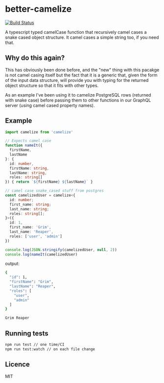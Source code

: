 better-camelize
===
[![Build Status](https://travis-ci.com/kbrabrand/better-camelize.svg?branch=master)](https://travis-ci.com/kbrabrand/better-camelize)

A typescript typed camelCase function that recursively camel cases a snake cased object structure. It camel cases a simple string too, if you need that.

## Why do this again?
This has obviously been done before, and the "new" thing with this pacakge is not camel casing itself but the fact that it is a generic that, given the form of the input data structure, will provide you with typing for the returned object structure so that it fits with other types.

As an example I've been using it to camelize PostgreSQL rows (returned with snake case) before passing them to other functions in our GraphQL server (using camel cased property names).

## Example
```ts
import camelize from 'camelize'

// Expects camel case
function nameIt({ 
  firstName, 
  lastName 
}: { 
  id: number, 
  firstName: string, 
  lastName: string, 
  roles: string[]
}) { return `${firstName} ${lastName}` }

// camel case snake_cased stuff from postgres
const camelizedUser = camelize<{
  id: number;
  first_name: string;
  last_name: string;
  roles: string[];
}>({
  id: 1,
  first_name: 'Grim',
  last_name: 'Reaper',
  roles: ['user', 'admin']
})

console.log(JSON.stringify(camelizedUser, null, 2))
console.log(nameIt(camelizedUser)
```

output:

```sh
{
  "id": 1,
  "firstName": "Grim",
  "lastName": "Reaper",
  "roles": [
    "user",
    "admin"
  ]
}

Grim Reaper
```

## Running tests
```sh
npm run test // one time/CI
npm run test:watch // on each file change
```

## Licence
MIT
